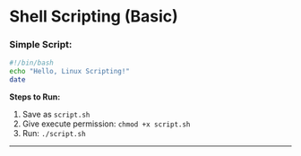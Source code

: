 # Shell Scripting (Basic)

### **Simple Script:**

```bash
#!/bin/bash
echo "Hello, Linux Scripting!"
date
```

**Steps to Run:**

1. Save as `script.sh`
2. Give execute permission: `chmod +x script.sh`
3. Run: `./script.sh`

---

